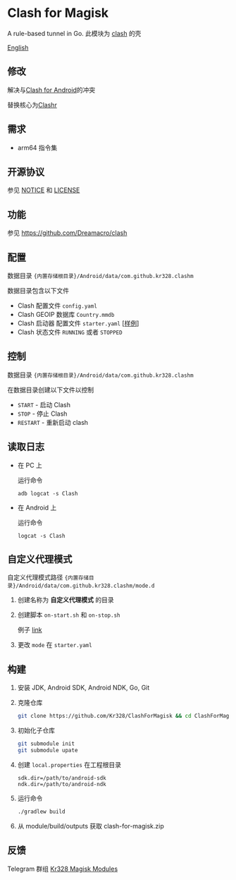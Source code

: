 # Clash for Magisk

A rule-based tunnel in Go. 此模块为 [clash](https://github.com/Dreamacro/clash) 的壳

[English](README.md)


## 修改

解决与[Clash for Android](https://github.com/Kr328/ClashForAndroid)的冲突

替换核心为[Clashr](https://github.com/BROBIRD/clash/releases)


## 需求

* arm64 指令集


## 开源协议

参见 [NOTICE](NOTICE) 和 [LICENSE](LICENSE)  


## 功能

参见 https://github.com/Dreamacro/clash



## 配置

数据目录 `{内置存储根目录}/Android/data/com.github.kr328.clashm`

数据目录包含以下文件

* Clash 配置文件 `config.yaml`
* Clash GEOIP 数据库 `Country.mmdb`
* Clash 启动器 配置文件  `starter.yaml` \[[样例](https://github.com/Kr328/ClashForMagisk/blob/master/module/src/main/raw/magisk/core/starter.yaml)\]
* Clash 状态文件 `RUNNING` 或者 `STOPPED`



## 控制

数据目录  `{内置存储根目录}/Android/data/com.github.kr328.clashm`

在数据目录创建以下文件以控制

* `START` - 启动 Clash
* `STOP` - 停止 Clash
* `RESTART` - 重新启动 clash 



## 读取日志

* 在 PC 上

  运行命令

  `adb logcat -s Clash`

* 在 Android 上

  运行命令

  `logcat -s Clash`



## 自定义代理模式

自定义代理模式路径 `{内置存储目录}/Android/data/com.github.kr328.clashm/mode.d` 

1. 创建名称为 **自定义代理模式** 的目录

2. 创建脚本 `on-start.sh` 和 `on-stop.sh`

   例子 [link](module/src/main/raw/magisk/core/mode.d/)

3. 更改 `mode` 在 `starter.yaml` 




## 构建

1. 安装 JDK, Android SDK, Android NDK, Go, Git

2. 克隆仓库
   ```bash
   git clone https://github.com/Kr328/ClashForMagisk && cd ClashForMagisk
   ```

3. 初始化子仓库
   ```bash
   git submodule init
   git submodule upate
   ```

4. 创建 `local.properties` 在工程根目录  
   ```properties
   sdk.dir=/path/to/android-sdk
   ndk.dir=/path/to/android-ndk
   ```

5. 运行命令  
   ```bash
   ./gradlew build
   ```

6. 从 module/build/outputs 获取 clash-for-magisk.zip 

## 反馈

Telegram 群组 [Kr328 Magisk Modules](https://t.me/kr328_magisk_modules)

